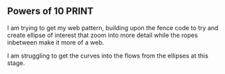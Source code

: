 ## Powers of 10 PRINT

I am trying to get my web pattern, building upon the fence code to try and create ellipse of interest that zoom into more detail while the ropes inbetween make it more of a web.

I am struggling to get the curves into the flows from the ellipses at this stage.